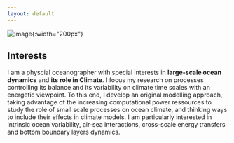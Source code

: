 ```yaml
---
layout: default
---
```


![image]({{site.baseurl}}/img/qj_bnw.png){:width="200px"}

## Interests 
I am a physcial oceanographer with special interests in **large-scale ocean dynamics** and **its role in Climate**. I focus my research on processes controlling its balance and its variability on climate time scales with an energetic viewpoint. To this end, I develop an original modelling approach, taking advantage of the increasing computational power ressources to study the role of small scale processes on ocean climate, and thinking ways to include their effects in climate models. I am particularly interested in intrinsic ocean variability, air-sea interactions, cross-scale energy transfers and bottom boundary layers dynamics.
